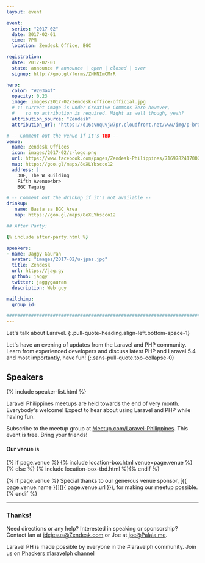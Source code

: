 ```yaml
---
layout: event

event:
  series: "2017-02"
  date: 2017-02-01
  time: 7PM
  location: Zendesk Office, BGC

registration:
  date: 2017-02-01
  state: announce # announce | open | closed | over
  signup: http://goo.gl/forms/ZNHNImCMrR

hero:
  color: "#203a4f"
  opacity: 0.23
  image: images/2017-02/zendesk-office-official.jpg
  # :: current image is under Creative Commons Zero however,
  #    so no attribution is required. Might as well though, yeah?
  attribution_source: "Zendesk"
  attribution_url: "https://d16cvnquvjw7pr.cloudfront.net/www/img/p-brand/office/hi-res/EG0A0722.jpg"

# -- Comment out the venue if it's TBD --
venue:
  name: Zendesk Offices
  icon: images/2017-02/z-logo.png
  url: https://www.facebook.com/pages/Zendesk-Philippines/716978241700279
  map: https://goo.gl/maps/8eXLYbscco12
  address: |
    30F, The W Building 
    Fifth Avenue<br>
    BGC Taguig 

# -- Comment out the drinkup if it's not available --
drinkup: 
   name: Basta sa BGC Area
   map: https://goo.gl/maps/8eXLYbscco12

## After Party:

{% include after-party.html %} 

speakers:
- name: Jaggy Gauran
  avatar: "images/2017-02/u-jpas.jpg"
  title: Zendesk
  url: https://jag.gy
  github: jaggy
  twitter: jaggygauran
  description: Web guy

mailchimp:
  group_id:

##############################################################################
---
```


Let's talk about Laravel.
{:.pull-quote-heading.align-left.bottom-space-1}

Let's have an evening of updates from the Laravel and PHP community. Learn from experienced developers and discuss latest PHP and Laravel 5.4 and most importantly, have fun! 
{:.sans-pull-quote.top-collapse-0}

## Speakers

{% include speaker-list.html %}

Laravel Philippines meetups are held towards the end of very  month.  Everybody's welcome! Expect to hear about using Laravel and PHP while having fun. 

Subscribe to the meetup group at [Meetup.com/Laravel-Philippines](https://www.meetup.com/Laravel-Philippines/). This event is free. Bring your friends!

#### Our venue is

{% if page.venue %}
{% include location-box.html venue=page.venue %}{% else %}
{% include location-box-tbd.html %}{% endif %}

{% if page.venue %}
Special thanks to our generous venue sponsor, [{{ page.venue.name }}]({{ page.venue.url }}), for making our meetup possible.
{% endif %}

* * * *

### Thanks!

Need directions or any help? Interested in speaking or sponsorship? Contact
Ian at [idejesus@Zendesk.com](mailto:hi@ricostacruz.com) or Joe at [joe@Palala.me](mailto:joe@palala.me).

Laravel PH is made possible by everyone in the #laravelph  community. Join us on [Phackers #laravelph channel](http://phackers.io) 
